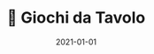 ---
title: "📁 Giochi da Tavolo"
summary: "database dei giochi da tavolo"
date: 2021-01-01
type: 
weight: 50
view: 2
---